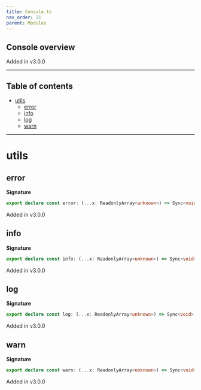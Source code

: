 ```yaml
---
title: Console.ts
nav_order: 21
parent: Modules
---
```


## Console overview

Added in v3.0.0

---

<h2 class="text-delta">Table of contents</h2>

- [utils](#utils)
  - [error](#error)
  - [info](#info)
  - [log](#log)
  - [warn](#warn)

---

# utils

## error

**Signature**

```ts
export declare const error: (...x: ReadonlyArray<unknown>) => Sync<void>
```

Added in v3.0.0

## info

**Signature**

```ts
export declare const info: (...x: ReadonlyArray<unknown>) => Sync<void>
```

Added in v3.0.0

## log

**Signature**

```ts
export declare const log: (...x: ReadonlyArray<unknown>) => Sync<void>
```

Added in v3.0.0

## warn

**Signature**

```ts
export declare const warn: (...x: ReadonlyArray<unknown>) => Sync<void>
```

Added in v3.0.0
